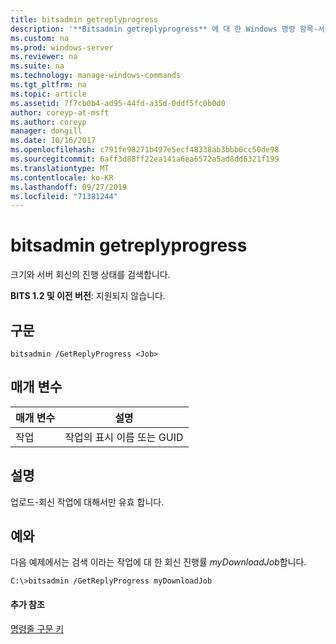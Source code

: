 ```yaml
---
title: bitsadmin getreplyprogress
description: '**Bitsadmin getreplyprogress** 에 대 한 Windows 명령 항목-서버 회신의 크기와 진행률을 검색 합니다.'
ms.custom: na
ms.prod: windows-server
ms.reviewer: na
ms.suite: na
ms.technology: manage-windows-commands
ms.tgt_pltfrm: na
ms.topic: article
ms.assetid: 7f7cb0b4-ad95-44fd-a35d-0ddf5fc0b0d0
author: coreyp-at-msft
ms.author: coreyp
manager: dongill
ms.date: 10/16/2017
ms.openlocfilehash: c791fe98271b497e5ecf48338ab3bbb0cc50de98
ms.sourcegitcommit: 6aff3d88ff22ea141a6ea6572a5ad8dd6321f199
ms.translationtype: MT
ms.contentlocale: ko-KR
ms.lasthandoff: 09/27/2019
ms.locfileid: "71381244"
---
```

# <a name="bitsadmin-getreplyprogress"></a>bitsadmin getreplyprogress

크기와 서버 회신의 진행 상태를 검색합니다.

**BITS 1.2 및 이전 버전**: 지원되지 않습니다.

## <a name="syntax"></a>구문

```
bitsadmin /GetReplyProgress <Job>
```

## <a name="parameters"></a>매개 변수

|매개 변수|설명|
|---------|-----------|
|작업|작업의 표시 이름 또는 GUID|

## <a name="remarks"></a>설명

업로드-회신 작업에 대해서만 유효 합니다.

## <a name="BKMK_examples"></a>예와

다음 예제에서는 검색 이라는 작업에 대 한 회신 진행률 *myDownloadJob*합니다.
```
C:\>bitsadmin /GetReplyProgress myDownloadJob
```

#### <a name="additional-references"></a>추가 참조

[명령줄 구문 키](command-line-syntax-key.md)